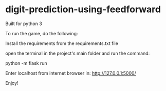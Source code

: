 # digit-prediction-using-feedforward

Built for python 3

To run the game, do the following:

Install the requirements from the requirements.txt file

open the terminal in the project's main folder and run the command:

python -m flask run

Enter localhost from internet browser in: http://127.0.0.1:5000/

Enjoy!
